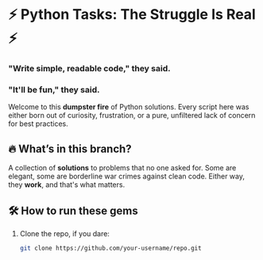 # ⚡ Python Tasks: The Struggle Is Real ⚡  

### "Write simple, readable code," they said.  
### "It'll be fun," they said.  

Welcome to this **dumpster fire** of Python solutions. Every script here was either born out of curiosity, frustration, or a pure, unfiltered lack of concern for best practices.  

## 🔥 What’s in this branch?  
A collection of **solutions** to problems that no one asked for. Some are elegant, some are borderline war crimes against clean code. Either way, they **work**, and that's what matters.  

## 🛠 How to run these gems  
1. Clone the repo, if you dare:  
   ```bash
   git clone https://github.com/your-username/repo.git
